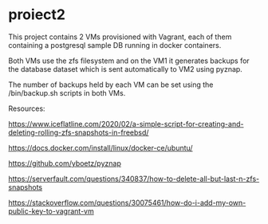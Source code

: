 # proiect2

This project contains 2 VMs provisioned with Vagrant, each of them containing a postgresql sample DB running in docker containers.

Both VMs use the zfs filesystem and on the VM1 it generates backups for the database dataset which is sent automatically to VM2 using pyznap.

The number of backups held by each VM can be set using the /bin/backup.sh scripts in both VMs.


Resources:

https://www.iceflatline.com/2020/02/a-simple-script-for-creating-and-deleting-rolling-zfs-snapshots-in-freebsd/

https://docs.docker.com/install/linux/docker-ce/ubuntu/

https://github.com/yboetz/pyznap

https://serverfault.com/questions/340837/how-to-delete-all-but-last-n-zfs-snapshots

https://stackoverflow.com/questions/30075461/how-do-i-add-my-own-public-key-to-vagrant-vm

